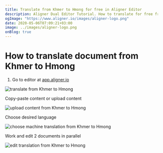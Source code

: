 ```yaml
---
title: Translate from Khmer to Hmong for free in Aligner Editor
description: Aligner Dual Editor Tutorial. How to translate for free from Khmer to Hmong. Aligner is multilingual document management platform. 
ogImage: "https://www.aligner.io/images/aligner-logo.png"
date: 2020-05-06T07:09:21+03:00
image: ../images/aligner-logo.png
onBlog: true
---
```


# How to translate document from Khmer to Hmong

1. Go to editor at [app.aligner.io](https://app.aligner.io "Aligner App web page")

![translate from Khmer to Hmong](../aligner-blank-editor.png "translate from Khmer to Hmong")

Copy-paste content or upload content

![upload content from Khmer to Hmong](../aligner-uploaded-document.png "upload content from Khmer to Hmong")

Choose desired language

![choose machine translation from Khmer to Hmong](../aligner-language-dropdown.png "choose machine translation from Khmer to Hmong")

Work and edit 2 documents in parallel

![edit translation from Khmer to Hmong](../aligner-double-sitded-editor.png "edit translation from Khmer to Hmong")

